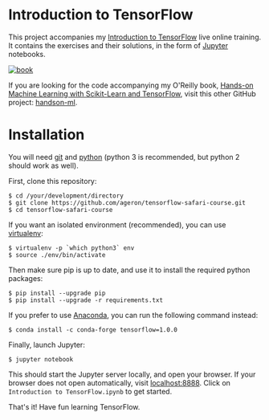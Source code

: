 Introduction to TensorFlow
==========================

This project accompanies my [Introduction to TensorFlow](https://www.safaribooksonline.com/live-training/courses/introduction-to-tensorflow/0636920079460/) live online training. It contains the exercises and their solutions, in the form of [Jupyter](http://jupyter.org/) notebooks.

[![book](https://raw.githubusercontent.com/ageron/tensorflow-safari-course/master/images/intro_to_tf_course.png)](https://www.safaribooksonline.com/live-training/courses/introduction-to-tensorflow/0636920079460/)

If you are looking for the code accompanying my O'Reilly book, [Hands-on Machine Learning with Scikit-Learn and TensorFlow](http://shop.oreilly.com/product/0636920052289.do), visit this other GitHub project: [handson-ml](https://github.com/ageron/handson-ml).


# Installation

You will need [git](https://git-scm.com/) and [python](https://www.python.org/downloads/) (python 3 is recommended, but python 2 should work as well).

First, clone this repository:

    $ cd /your/development/directory
    $ git clone https://github.com/ageron/tensorflow-safari-course.git
    $ cd tensorflow-safari-course

If you want an isolated environment (recommended), you can use [virtualenv](https://virtualenv.readthedocs.org/en/latest/):

    $ virtualenv -p `which python3` env
    $ source ./env/bin/activate

Then make sure pip is up to date, and use it to install the required python packages:

    $ pip install --upgrade pip
    $ pip install --upgrade -r requirements.txt

If you prefer to use [Anaconda](https://www.continuum.io/), you can run the following command instead:

    $ conda install -c conda-forge tensorflow=1.0.0

Finally, launch Jupyter:

    $ jupyter notebook

This should start the Jupyter server locally, and open your browser. If your browser does not open automatically, visit [localhost:8888](http://localhost:8888/tree). Click on `Introduction to TensorFlow.ipynb` to get started.

That's it! Have fun learning TensorFlow.
